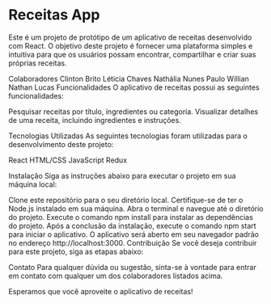 # Receitas App
Este é um projeto de protótipo de um aplicativo de receitas desenvolvido com React. O objetivo deste projeto é fornecer uma plataforma simples e intuitiva para que os usuários possam encontrar, compartilhar e criar suas próprias receitas.

Colaboradores
Clinton Brito
Léticia Chaves
Nathália Nunes
Paulo Willian
Nathan Lucas
Funcionalidades
O aplicativo de receitas possui as seguintes funcionalidades:

Pesquisar receitas por título, ingredientes ou categoria.
Visualizar detalhes de uma receita, incluindo ingredientes e instruções.


Tecnologias Utilizadas
As seguintes tecnologias foram utilizadas para o desenvolvimento deste projeto:

React
HTML/CSS
JavaScript
Redux

Instalação
Siga as instruções abaixo para executar o projeto em sua máquina local:

Clone este repositório para o seu diretório local.
Certifique-se de ter o Node.js instalado em sua máquina.
Abra o terminal e navegue até o diretório do projeto.
Execute o comando npm install para instalar as dependências do projeto.
Após a conclusão da instalação, execute o comando npm start para iniciar o aplicativo.
O aplicativo será aberto em seu navegador padrão no endereço http://localhost:3000.
Contribuição
Se você deseja contribuir para este projeto, siga as etapas abaixo:

Contato
Para qualquer dúvida ou sugestão, sinta-se à vontade para entrar em contato com qualquer um dos colaboradores listados acima.

Esperamos que você aproveite o aplicativo de receitas!
